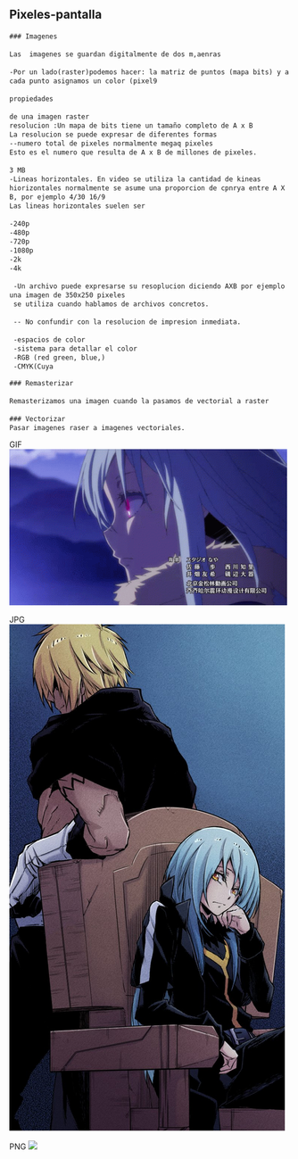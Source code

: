 ## Pixeles-pantalla
```
### Imagenes

Las  imagenes se guardan digitalmente de dos m,aenras

-Por un lado(raster)podemos hacer: la matriz de puntos (mapa bits) y a cada punto asignamos un color (pixel9

propiedades

de una imagen raster
resolucion :Un mapa de bits tiene un tamaño completo de A x B
La resolucion se puede expresar de diferentes formas 
--numero total de pixeles normalmente megaq pixeles
Esto es el numero que resulta de A x B de millones de pixeles.

3 MB
-Lineas horizontales. En video se utiliza la cantidad de kineas hiorizontales normalmente se asume una proporcion de cpnrya entre A X B, por ejemplo 4/30 16/9
Las lineas horizontales suelen ser 

-240p
-480p
-720p
-1080p
-2k
-4k

 -Un archivo puede expresarse su resoplucion diciendo AXB por ejemplo una imagen de 350x250 pixeles
 se utiliza cuando hablamos de archivos concretos.
 
 -- No confundir con la resolucion de impresion inmediata.
 
 -espacios de color
 -sistema para detallar el color
 -RGB (red green, blue,)
 -CMYK(Cuya
```
```
### Remasterizar

Remasterizamos una imagen cuando la pasamos de vectorial a raster

### Vectorizar
Pasar imagenes raser a imagenes vectoriales.

```

GIF
![](https://raw.githubusercontent.com/St1v3n3223/1er-Trimestre/main/that-time-i-got-reincarnated-as-a-slime-rimuru.gif)


JPG
![](https://raw.githubusercontent.com/St1v3n3223/1er-Trimestre/main/rimuru%2Cveldora.png)


PNG
![](https://upload.wikimedia.org/wikipedia/commons/9/90/Rosa_Bonheur_-_Portrait_of_a_Lion_-_Prado.jpg)
